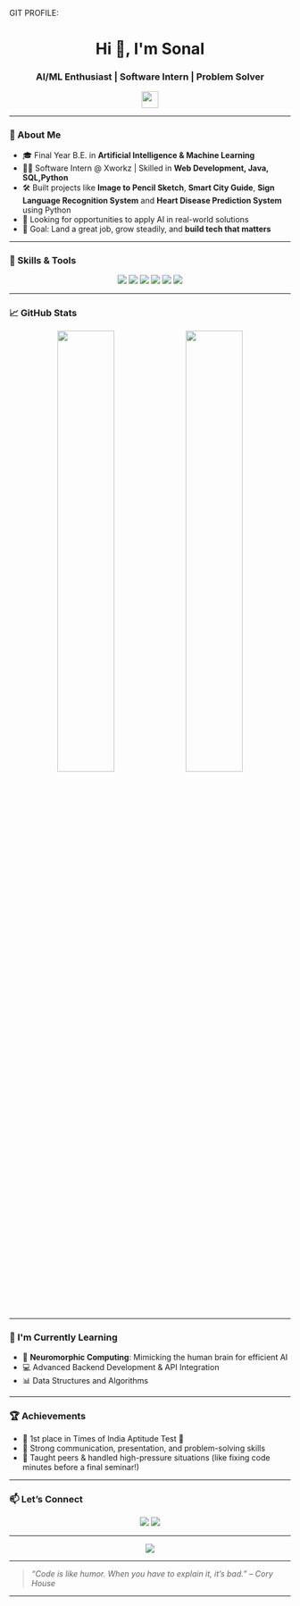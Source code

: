 GIT PROFILE:




<!-- GitHub Profile README.md -->

<h1 align="center">Hi 👋, I'm Sonal</h1>
<h3 align="center">AI/ML Enthusiast | Software Intern | Problem Solver</h3>

<p align="center">
  <img src="https://media.giphy.com/media/hvRJCLFzcasrR4ia7z/giphy.gif" width="30px"/>
</p>

---

### 🧠 About Me

- 🎓 Final Year B.E. in **Artificial Intelligence & Machine Learning**
- 👨‍💻 Software Intern @ Xworkz | Skilled in **Web Development, Java, SQL,Python**
- 🛠️ Built projects like **Image to Pencil Sketch**, **Smart City Guide**, **Sign Language Recognition System** and **Heart Disease Prediction System** using Python 
- 💼 Looking for opportunities to apply AI in real-world solutions
- 🎯 Goal: Land a great job, grow steadily, and **build tech that matters**

---

### 🔧 Skills & Tools

<p align="center">
  <img src="https://img.shields.io/badge/Java-ED8B00?style=for-the-badge&logo=java&logoColor=white"/>
  <img src="https://img.shields.io/badge/HTML5-E34F26?style=for-the-badge&logo=html5&logoColor=white"/>
  <img src="https://img.shields.io/badge/CSS3-1572B6?style=for-the-badge&logo=css3&logoColor=white"/>
  <img src="https://img.shields.io/badge/SQL-4479A1?style=for-the-badge&logo=mysql&logoColor=white"/>
  <img src="https://img.shields.io/badge/Python-3776AB?style=for-the-badge&logo=python&logoColor=white"/>
  <img src="https://img.shields.io/badge/Git-F05032?style=for-the-badge&logo=git&logoColor=white"/>
</p>

---

### 📈 GitHub Stats

<p align="center">
  <img src="https://github-readme-stats.vercel.app/api?username=SonalAcharya911&show_icons=true&theme=radical" width="45%"/>
  <img src="https://github-readme-streak-stats.herokuapp.com/?user=SonalAcharya911&theme=radical" width="45%"/>
</p>

---

### 🌱 I'm Currently Learning

- 🧠 **Neuromorphic Computing**: Mimicking the human brain for efficient AI
- 💻 Advanced Backend Development & API Integration
- 📊 Data Structures and Algorithms

---

### 🏆 Achievements

- 🥇 1st place in Times of India Aptitude Test 🧠
- 💬 Strong communication, presentation, and problem-solving skills
- 🌟 Taught peers & handled high-pressure situations (like fixing code minutes before a final seminar!)

---

### 📫 Let’s Connect

<p align="center">
  <a href="mailto:sonalacharya911@gmail.com"><img src="https://img.shields.io/badge/Gmail-D14836?style=for-the-badge&logo=gmail&logoColor=white"/></a>
  <a href="https://linkedin.com/in/your-linkedin"><img src="https://img.shields.io/badge/LinkedIn-0077B5?style=for-the-badge&logo=linkedin&logoColor=white"/></a>
</p>

---

<p align="center">
  <img src="https://quotes-github-readme.vercel.app/api?type=horizontal&theme=radical"/>
</p>

---

> *“Code is like humor. When you have to explain it, it’s bad.” – Cory House*

---


